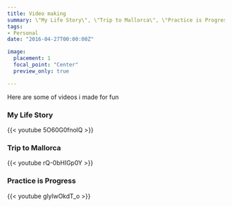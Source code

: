```yaml
---
title: Video making 
summary: \"My Life Story\", \"Trip to Mallorca\", \"Practice is Progress\" and others
tags:
- Personal
date: "2016-04-27T00:00:00Z"

image:
  placement: 1
  focal_point: "Center"
  preview_only: true

---
```


Here are some of videos i made for fun

### My Life Story

{{< youtube 5O60G0fnolQ >}}


### Trip to Mallorca

{{< youtube rQ-0bHIGp0Y >}}


### Practice is Progress

{{< youtube glyIwOkdT_o >}}
